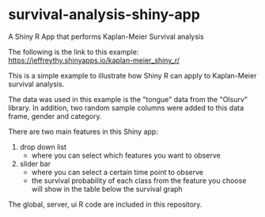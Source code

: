 # survival-analysis-shiny-app
A Shiny R App that performs Kaplan-Meier Survival analysis

The following is the link to this example:
 https://jeffreythy.shinyapps.io/kaplan-meier_shiny_r/
 
This is a simple example to illustrate how Shiny R can apply to Kaplan-Meier survival analysis.
 
The data was used in this example is the "tongue" data from the "OIsurv" library. In addition, two random sample columns were added to this data frame, gender and category. 
 
There are two main features in this Shiny app:
 1) drop down list 
    - where you can select which features you want to observe
 2) slider bar
    - where you can select a certain time point to observe
    - the survival probability of each class from the feature you choose will show in the table below the survival graph

The global, server, ui R code are included in this repository.
 
